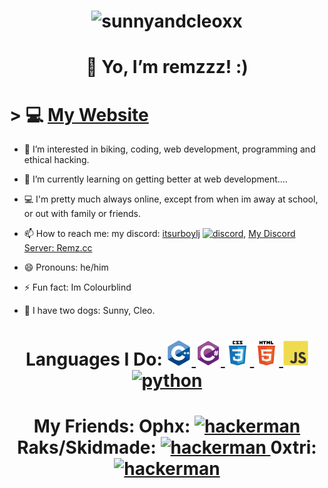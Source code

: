<h1 align="center">
<img src="https://cdn.discordapp.com/attachments/1197946295973851157/1294328025508348015/1000014285.jpeg?ex=670a9c68&is=67094ae8&hm=ac5abf1b75495a5d0f0d6744aa9056793298fc4ef7f32d89bb91b667d88f65d6&" alt="sunnyandcleoxx" width="60" height="70" style="max-width: 100%;">

<h1 align="center">
👋 Yo, I’m remzzz! :)
</h1>

# > 💻 [My Website](https://remz-pages.nekoweb.org/)
- 👀 I’m interested in biking, coding, web development, programming and ethical hacking.

- 🌱 I’m currently learning on getting better at web development....

- 💻 I'm pretty much always online, except from when im away at school, or out with family or friends.

- 📫 How to reach me: my discord: [itsurboylj](https://discordapp.com/users/1197945732594929664) [<img src="https://freepnglogo.com/images/all_img/1708701355discord-icon-png.png" alt="discord" width="23" height="23" style="max-width: 100%;">](https://discordapp.com/users/1197945732594929664), [My Discord Server: Remz.cc](https://discord.gg/g8yzDy27Yd)


- 😄 Pronouns: he/him

- ⚡ Fun fact: Im Colourblind

- 🐶 I have two dogs: Sunny, Cleo. 

<h1 align="center">
Languages I Do:
<a href="https://www.w3schools.com/cpp/" rel="nofollow"> <img src="https://raw.githubusercontent.com/devicons/devicon/master/icons/cplusplus/cplusplus-original.svg" alt="cplusplus" width="40" height="40" style="max-width: 100%;"> </a> <a href="https://www.w3schools.com/cs/" rel="nofollow"> <img src="https://raw.githubusercontent.com/devicons/devicon/master/icons/csharp/csharp-original.svg" alt="csharp" width="40" height="40" style="max-width: 100%;"> </a> 
<a href="https://www.w3schools.com/css/" rel="nofollow"> <img src="https://raw.githubusercontent.com/devicons/devicon/master/icons/css3/css3-original-wordmark.svg" alt="css3" width="40" height="40" style="max-width: 100%;"> </a>
<a href="https://www.w3.org/html/" rel="nofollow"> <img src="https://raw.githubusercontent.com/devicons/devicon/master/icons/html5/html5-original-wordmark.svg" alt="html5" width="40" height="40" style="max-width: 100%;"> </a> <a href="https://developer.mozilla.org/en-US/docs/Web/JavaScript" rel="nofollow"> <img src="https://raw.githubusercontent.com/devicons/devicon/master/icons/javascript/javascript-original.svg" alt="javascript" width="40" height="40" style="max-width: 100%;"> </a>
<a href="https://www.python.org/" rel="nofollow"> <img src="https://imgs.search.brave.com/Gc4o0TZByHDXOrUog0t60tOvt-BmVp3pOLjo8FdPnCM/rs:fit:860:0:0:0/g:ce/aHR0cHM6Ly9hc3Nl/dHMuc3RpY2twbmcu/Y29tL2ltYWdlcy81/ODQ4MTUyZmNlZjEw/MTRjMGI1ZTQ5Njcu/cG5n" alt="python" width="40" height="40" style="max-width: 100%;"> </a>
</h1>

<h1 align="center">
My Friends: 
Ophx:
<a href="https://ophx.pages.dev" rel="nofollow"> <img src="https://cdn3.emoji.gg/emojis/9879_hackerman.gif" alt="hackerman" width="45" height="45" style="max-width: 100%;"> </a> 
Raks/Skidmade:
<a href="https://ammo.lol/skidmade" rel="nofollow"> <img src="https://imgs.search.brave.com/XgOFYyg7ybjuIL_IRqtCfb3Hh1ucPZFl2sK0HGF7vhs/rs:fit:860:0:0:0/g:ce/aHR0cHM6Ly93d3cu/cG5nbWFydC5jb20v/ZmlsZXMvMTEvRnJv/Zy1NZW1lLVRyYW5z/cGFyZW50LUltYWdl/cy1QTkcucG5n" alt="hackerman" width="75" height="45" style="max-width: 100%;"> </a> 
0xtri:
<a href="https://x.com/trippin0x" rel="nofollow"> <img src="https://imgs.search.brave.com/k1RbGzPrg-FtYv2AJ7sfRyhotYT0QLmviIxuf0ENA1U/rs:fit:860:0:0:0/g:ce/aHR0cHM6Ly93d3cu/cG5ncGxheS5jb20v/d3AtY29udGVudC91/cGxvYWRzLzIvSGFj/a2VyLU5vLUJhY2tn/cm91bmQucG5n" alt="hackerman" width="45" height="45" style="max-width: 100%;"> </a> 
</h1>
<!---
remz-13/remz-13 is a ✨ special ✨ repository because its `README.md` (this file) appears on your GitHub profile.
You can click the Preview link to take a look at your changes.
--->
